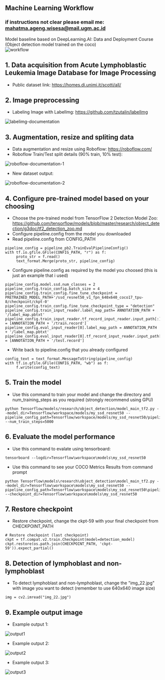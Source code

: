 ## Machine Learning Workflow 
### if instructions not clear please email me: mahatma.ageng.wisesa@mail.ugm.ac.id
Model baseline based on DeepLearning.AI: Data and Deployment Course (Object detection model trained on the coco)  
![workflow](workflow.png)

## 1. Data acquisition from Acute Lymphoblastic Leukemia Image Database for Image Processing
- Public dataset link: https://homes.di.unimi.it/scotti/all/

## 2. Image preprocessing
- Labeling Image with LabelImg: https://github.com/tzutalin/labelImg  
  
![labelimg-documentation](labelimg-documentation.jpg)

## 3. Augmentation, resize and spliting data
- Data augmentation and resize using Roboflow: https://roboflow.com/
- Roboflow Train/Test split details (90% train, 10% test):  
  
![roboflow-documentation-1](roboflow-documentation-1.jpg)
- New dataset output:  
  
![roboflow-documentation-2](roboflow-documentation-2.jpg)

## 4. Configure pre-trained model based on your choosing
- Choose the pre-trained model from TensorFlow 2 Detection Model Zoo: https://github.com/tensorflow/models/blob/master/research/object_detection/g3doc/tf2_detection_zoo.md
- Configure pipeline.config from the model you downloaded
- Read pipeline.config from CONFIG_PATH
```
pipeline_config = pipeline_pb2.TrainEvalPipelineConfig()
with tf.io.gfile.GFile(CONFIG_PATH, "r") as f:                                                                                                                                                                                                                     
     proto_str = f.read()                                                                                                                                                                                                                                          
     text_format.Merge(proto_str, pipeline_config)
```
- Configure pipeline.config as required by the model you choosed (this is just an example that i used)
```
pipeline_config.model.ssd.num_classes = 2
pipeline_config.train_config.batch_size = 4
pipeline_config.train_config.fine_tune_checkpoint = PRETRAINED_MODEL_PATH+'/ssd_resnet50_v1_fpn_640x640_coco17_tpu-8/checkpoint/ckpt-0'
pipeline_config.train_config.fine_tune_checkpoint_type = "detection"
pipeline_config.train_input_reader.label_map_path= ANNOTATION_PATH + '/label_map.pbtxt'
pipeline_config.train_input_reader.tf_record_input_reader.input_path[:] = [ANNOTATION_PATH + '/train.record']
pipeline_config.eval_input_reader[0].label_map_path = ANNOTATION_PATH + '/label_map.pbtxt'
pipeline_config.eval_input_reader[0].tf_record_input_reader.input_path[:] = [ANNOTATION_PATH + '/test.record']
```
- Write back to pipeline.config that you already configured
```
config_text = text_format.MessageToString(pipeline_config)
with tf.io.gfile.GFile(CONFIG_PATH, "wb") as f:
     f.write(config_text)
```

## 5. Train the model
- Use this command to train your model and change the directory and num_training_steps as you required (strongly recommend using GPU)
```
python Tensorflow/models/research/object_detection/model_main_tf2.py --model_dir=Tensorflow/workspace/models/my_ssd_resnet50 --pipeline_config_path=Tensorflow/workspace/models/my_ssd_resnet50/pipeline.config --num_train_steps=5000
```

## 6. Evaluate the model performance
- Use this command to evalate using tensorboard:
```
tensorboard --logdir=Tensorflow\workspace\models\my_ssd_resnet50
```
- Use this command to see your COCO Metrics Results from command prompt
```
python Tensorflow\models\research\object_detection\model_main_tf2.py --model_dir=Tensorflow\workspace\models\my_ssd_resnet50 --pipeline_config_path=Tensorflow\workspace\models\my_ssd_resnet50\pipeline.config --checkpoint_dir=Tensorflow\workspace\models\my_ssd_resnet50
```

## 7. Restore checkpoint 
- Restore checkpoint, change the ckpt-59 with your final checkpoint from CHECKPOINT_PATH
```
# Restore checkpoint (last checkpoint)
ckpt = tf.compat.v2.train.Checkpoint(model=detection_model)
ckpt.restore(os.path.join(CHECKPOINT_PATH, 'ckpt-59')).expect_partial()
```
## 8. Detection of lymphoblast and non-lymphoblast 
- To detect lymphoblast and non-lymphoblast, change the "img_22.jpg" with image you want to detect (remember to use 640x640 image size)
```
img = cv2.imread("img_22.jpg")
```
## 9. Example output image
- Example output 1:  
  
![output1](output1.jpg)
- Example output 2:  
  
![output2](output2.jpg)
- Example output 3:  
  
![output3](output3.jpg)
